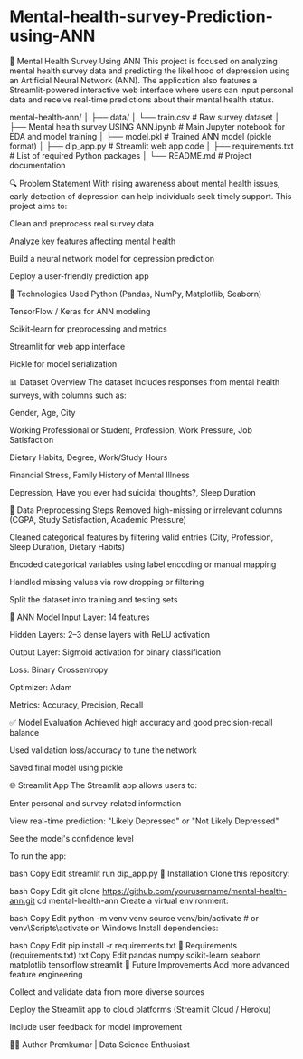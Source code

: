 # Mental-health-survey-Prediction-using-ANN

🧠 Mental Health Survey Using ANN
This project is focused on analyzing mental health survey data and predicting the likelihood of depression using an Artificial Neural Network (ANN). The application also features a Streamlit-powered interactive web interface where users can input personal data and receive real-time predictions about their mental health status.


mental-health-ann/
│
├── data/
│   └── train.csv                  # Raw survey dataset
│
├── Mental health survey USING ANN.ipynb  # Main Jupyter notebook for EDA and model training
│
├── model.pkl                     # Trained ANN model (pickle format)
│
├── dip_app.py                    # Streamlit web app code
│
├── requirements.txt              # List of required Python packages
│
└── README.md                     # Project documentation

🔍 Problem Statement
With rising awareness about mental health issues, early detection of depression can help individuals seek timely support. This project aims to:

Clean and preprocess real survey data

Analyze key features affecting mental health

Build a neural network model for depression prediction

Deploy a user-friendly prediction app

🧪 Technologies Used
Python (Pandas, NumPy, Matplotlib, Seaborn)

TensorFlow / Keras for ANN modeling

Scikit-learn for preprocessing and metrics

Streamlit for web app interface

Pickle for model serialization

📊 Dataset Overview
The dataset includes responses from mental health surveys, with columns such as:

Gender, Age, City

Working Professional or Student, Profession, Work Pressure, Job Satisfaction

Dietary Habits, Degree, Work/Study Hours

Financial Stress, Family History of Mental Illness

Depression, Have you ever had suicidal thoughts?, Sleep Duration

🧹 Data Preprocessing Steps
Removed high-missing or irrelevant columns (CGPA, Study Satisfaction, Academic Pressure)

Cleaned categorical features by filtering valid entries (City, Profession, Sleep Duration, Dietary Habits)

Encoded categorical variables using label encoding or manual mapping

Handled missing values via row dropping or filtering

Split the dataset into training and testing sets

🧠 ANN Model
Input Layer: 14 features

Hidden Layers: 2–3 dense layers with ReLU activation

Output Layer: Sigmoid activation for binary classification

Loss: Binary Crossentropy

Optimizer: Adam

Metrics: Accuracy, Precision, Recall

✅ Model Evaluation
Achieved high accuracy and good precision-recall balance

Used validation loss/accuracy to tune the network

Saved final model using pickle

🌐 Streamlit App
The Streamlit app allows users to:

Enter personal and survey-related information

View real-time prediction: "Likely Depressed" or "Not Likely Depressed"

See the model's confidence level

To run the app:

bash
Copy
Edit
streamlit run dip_app.py
🔧 Installation
Clone this repository:

bash
Copy
Edit
git clone https://github.com/yourusername/mental-health-ann.git
cd mental-health-ann
Create a virtual environment:

bash
Copy
Edit
python -m venv venv
source venv/bin/activate  # or venv\Scripts\activate on Windows
Install dependencies:

bash
Copy
Edit
pip install -r requirements.txt
📝 Requirements (requirements.txt)
txt
Copy
Edit
pandas
numpy
scikit-learn
seaborn
matplotlib
tensorflow
streamlit
📌 Future Improvements
Add more advanced feature engineering

Collect and validate data from more diverse sources

Deploy the Streamlit app to cloud platforms (Streamlit Cloud / Heroku)

Include user feedback for model improvement

🙋‍♂️ Author
Premkumar
 | Data Science Enthusiast




